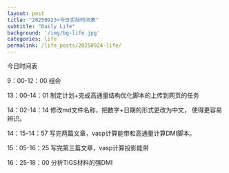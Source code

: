 ```yaml
---
layout: post
title: "20250923+今日实际时间表"
subtitle: "Daily Life"
background: '/img/bg-life.jpg'
categories: life
permalink: /life_posts/20250924-life/
---
```

今日时间表

9：00-12：00    组会

13：00-14：01 制定计划+完成高通量结构优化脚本的上传到网页的任务

14：02-14：14 修改md文件名称，把数字+日期的形式更改为中文， 使得更容易辨识。

14：15-14：57 写完两篇文章，vasp计算能带和高通量计算DMI脚本。

15：05-16：25 写完第三篇文章，vasp计算投影能带

16：25-18：00 分析TIGS材料的强DMI
